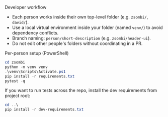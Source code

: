 Developer workflow

- Each person works inside their own top-level folder (e.g. `zsombi/`, `david/`).
- Use a local virtual environment inside your folder (named `venv/`) to avoid dependency conflicts.
- Branch naming: `person/short-description` (e.g. `zsombi/header-ui`).
- Do not edit other people's folders without coordinating in a PR.

Per-person setup (PowerShell)

```powershell
cd zsombi
python -m venv venv
.\venv\Scripts\Activate.ps1
pip install -r requirements.txt
pytest -q
```

If you want to run tests across the repo, install the dev requirements from project root:

```powershell
cd ..\
pip install -r dev-requirements.txt
```
